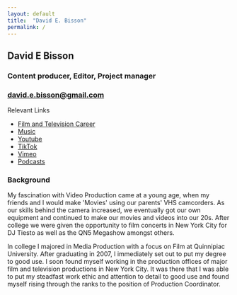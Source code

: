 ```yaml
---
layout: default
title:  "David E. Bisson"
permalink: /
---
```

## David E Bisson
### Content producer, Editor, Project manager
### david.e.bisson@gmail.com

Relevant Links

* [Film and Television Career](https://www.imdb.com/name/nm3091439/) 
* [Music](https://soundcloud.com/iamdarthbisson/popular-tracks)
* [Youtube](youtube.com)
* [TikTok](https://www.tiktok.com/@iamdavebisson)
* [Vimeo](vimeo.com)
* [Podcasts](https://open.spotify.com/show/0sFW4ADvIO6WePSxO6v5hH?si=b58aab65ae1c480a)


### Background

My fascination with Video Production came at a young age, when my friends and I would make 'Movies' using our parents' VHS camcorders. As our skills behind the camera increased, we eventually got our own equipment and continued to make our movies and videos into our 20s. After college we were given the opportunity to film concerts in New York City for DJ Tiesto as well as the QN5 Megashow amongst others.

In college I majored in Media Production with a focus on Film at Quinnipiac University. After graduating in 2007, I immediately set out to put my degree to good use. I soon found myself working in the production offices of major film and television productions in New York City. It was there that I was able to put my steadfast work ethic and attention to detail to good use and found myself rising through the ranks to the position of Production Coordinator.
